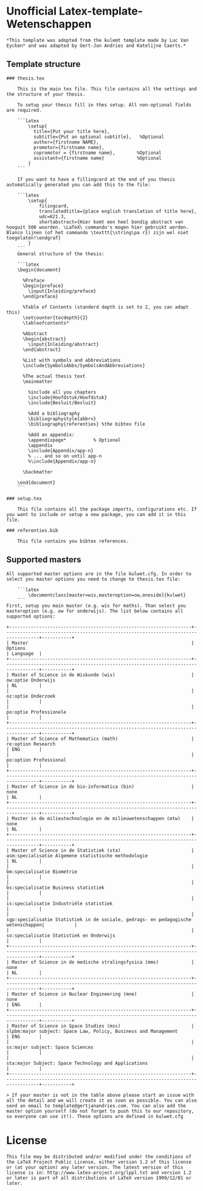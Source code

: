 # Unofficial Latex-template-Wetenschappen

	*This template was adopted from the kulemt template made by Luc Van Eycken* and was adapted by Gert-Jan Andries and Katelijne Caerts.*

## Template structure
	
	### thesis.tex

		This is the main tex file. This file contains all the settings and the structure of your thesis. 

		To setup your thesis fill in thes setup. All non-optional fields are required.

		```latex
			\setup{
			  title={Put your title here}, 
			  subtitle={Put an optional subtitle},   %Optional
			  author={firstname NAME},
			  promotor={firstname name},     
			  copromotor = {firstname name},   		%Optional
			  assistant={firstname name}       		%Optional
			}
		```

		If you want to have a fillingcard at the end of you thesis automatically generated you can add this to the file:
		
		```latex
			\setup{
				filingcard,
	    		translatedtitle={place english translation of title here}, 
	    		udc=621.3,
	    		shortabstract={Hier komt een heel bondig abstract van hooguit 500 woorden. \LaTeX\ commando's mogen hier gebruikt worden. Blanco lijnen (of het commando \texttt{\string\pa r}) zijn wel niet toegelaten!\endgraf}
	    	}
		```
		General structure of the thesis:
		
		```latex
		\begin{document}

		  %Preface
		  \begin{preface}
		    \input{Inleiding/preface}
		  \end{preface}

		  %Table of Contents (standerd depth is set to 2, you can adapt this)
		  \setcounter{tocdepth}{2}
		  \tableofcontents*

		  %Abstract
		  \begin{abstract}
		    \input{Inleiding/abstract}
		  \end{abstract}

		  %List with symbols and abbreviations
		  \include{SymbolsAbbs/SymbolsAndAbbreviations}

		  %The actual thesis text
		  \mainmatter

		  	%include all you chapters
		    \include{Hoofdstuk/Hoofdstuk}
		    \include{Besluit/Besluit}

		    %Add a bibliography
		    \bibliographystyle{abbrv}
		    \bibliography{referenties} %the bibtex file

		    %Add an appendix:
		    \appendixpage*          % Optional
		    \appendix
		    \include{Appendix/app-n}
		    % ... and so on until app-n
		    %\include{Appendix/app-n}

		  \backmatter

		\end{document}
		```

	### setup.tex

		This file contains all the package imports, configurations etc. If you want to include or setup a new package, you can add it in this file.

	### referenties.bib

		This file contains you bibtex references.

## Supported masters

	All supported master options are in the file kulwet.cfg. In order to select you master options you need to change te thesis.tex file: 

		```latex
			\documentclass[master=wis,masteroption=ow,oneside]{kulwet}
		```
	First, setup you main master (e.g. wis for maths). Than select you masteroption (e.g. ow for onderwijs). The list below contains all supported options:

	+-------------------------------------------------------------------+-----------------------------------------------------------------------------------+-----------+
	| Master        													| Options       																	| Language  |
	+-------------------------------------------------------------------+-----------------------------------------------------------------------------------+-----------+
	| Master of Science in de Wiskunde (wis)							| ow:optie Onderwijs																| NL		|
	|               													| oz:optie Onderzoek																| 			|
	|               													| po:optie Professionele															| 			|
	+-------------------------------------------------------------------+-----------------------------------------------------------------------------------+-----------+
	| Master of Science of Mathematics (math)							| re:option Research																| ENG		|
	|               													| po:option Professional															| 			|
	+-------------------------------------------------------------------+-----------------------------------------------------------------------------------+-----------+
	| Master of Science in de bio-informatica (bin)						| none																				| NL		|
	+-------------------------------------------------------------------+-----------------------------------------------------------------------------------+-----------+
	| Master in de milieutechnologie en de milieuwetenschappen (mtw)	| none																				| NL		|
	+-------------------------------------------------------------------+-----------------------------------------------------------------------------------+-----------+
	| Master of Science in de Statistiek (sta)							| asm:specialisatie Algemene statistische methodologie								| NL		|
	|               													| bm:specialisatie Biometrie														| 			|
	|               													| bs:specialisatie Business statistiek												| 			|
	|																	| is:specialisatie Industriële statistiek 											|			|
	|																	| sgp:specialisatie Statistiek in de sociale, gedrags- en pedagogische wetenschappen|			|
	|																	| so:specialisatie Statistiek en Onderwijs 											|			|
	+-------------------------------------------------------------------+-----------------------------------------------------------------------------------+-----------+
	| Master of Science in de medische stralingsfysica (mms)			| none																				| NL		|
	+-------------------------------------------------------------------+-----------------------------------------------------------------------------------+-----------+
	| Master of Science in Nuclear Engineering (mne)					| none																				| ENG		|
	+-------------------------------------------------------------------+-----------------------------------------------------------------------------------+-----------+
	| Master of Science in Space Studies (mss)							| slpbm:major subject: Space Law, Policy, Business and Management					| ENG		|
	|               													| ss:major subject: Space Sciences													| 			|
	|               													| sta:major Subject: Space Technology and Applications								| 			|
	+-------------------------------------------------------------------+-----------------------------------------------------------------------------------+-----------+

	> If your master is not in the table above please start an issue with all the detail and we will create it as soon as possible. You can also send an email to template@gertjanandries.com. You can also add the master option yourself (do not forget to push this to our repository, so everyone can use it!). These options are defined in kulwet.cfg
	
# License

	This file may be distributed and/or modified under the conditions of the LaTeX Project Public License, either version 1.2 of this license or (at your option) any later version. The latest version of this license is in: http://www.latex-project.org/lppl.txt and version 1.2 or later is part of all distributions of LaTeX version 1999/12/01 or later.